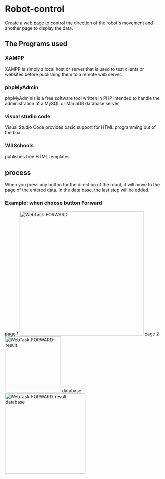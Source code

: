 # Robot-control
Create a web page to control the direction of the robot's movement and another page to display the data.
## The Programs used
### XAMPP
XAMPP is simply a local host or server that is used to test clients or websites before publishing them to a remote web server. 
### phpMyAdmin
phpMyAdminis is a free software tool written in PHP intended to handle the administration of a MySQL or MariaDB database server. 
### visual studio code
Visual Studio Code provides basic support for HTML programming out of the box. 
### W3Schools
publishes free HTML templates.
## process
When you press any button for the direction of the robot, it will move to the page of the entered data. In the data base, the last step will be added.
### Example: when choose button Forward
page 1
<img width="396" alt="WebTask-FORWARD" src="https://github.com/Razanalshaeri/Robot-control/assets/135154136/aba16811-ca1f-45a7-a0f1-22838e05baff">
page 2
<img width="179" alt="WebTask-FORWARD-result" src="https://github.com/Razanalshaeri/Robot-control/assets/135154136/01240d58-c32b-445c-acff-0c3633682f16">
database
<img width="257" alt="WebTask-FORWARD-result-database" src="https://github.com/Razanalshaeri/Robot-control/assets/135154136/4bd38adb-be8e-460d-9143-4515ca03ef79">


